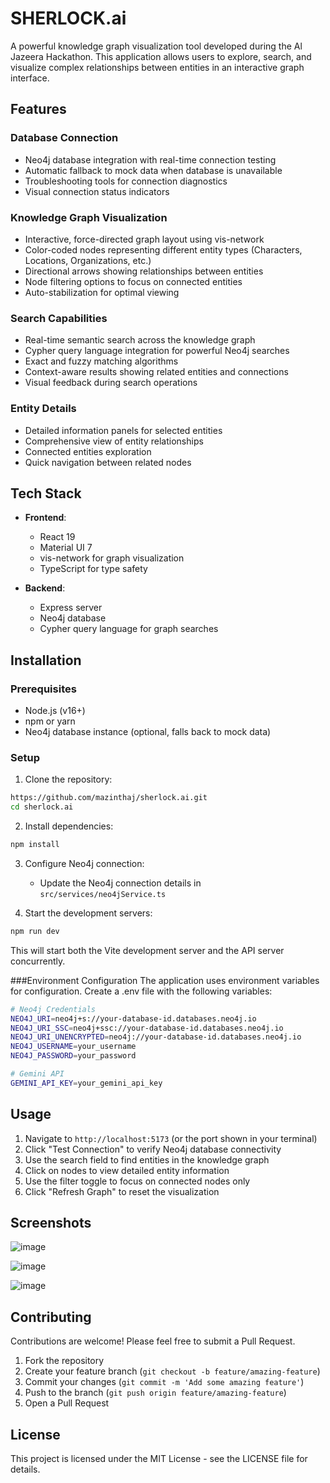 # SHERLOCK.ai

A powerful knowledge graph visualization tool developed during the Al Jazeera Hackathon. This application allows users to explore, search, and visualize complex relationships between entities in an interactive graph interface.

## Features

### Database Connection
- Neo4j database integration with real-time connection testing
- Automatic fallback to mock data when database is unavailable
- Troubleshooting tools for connection diagnostics
- Visual connection status indicators

### Knowledge Graph Visualization
- Interactive, force-directed graph layout using vis-network
- Color-coded nodes representing different entity types (Characters, Locations, Organizations, etc.)
- Directional arrows showing relationships between entities
- Node filtering options to focus on connected entities
- Auto-stabilization for optimal viewing

### Search Capabilities
- Real-time semantic search across the knowledge graph
- Cypher query language integration for powerful Neo4j searches
- Exact and fuzzy matching algorithms
- Context-aware results showing related entities and connections
- Visual feedback during search operations

### Entity Details
- Detailed information panels for selected entities
- Comprehensive view of entity relationships
- Connected entities exploration
- Quick navigation between related nodes

## Tech Stack

- **Frontend**:
  - React 19
  - Material UI 7
  - vis-network for graph visualization
  - TypeScript for type safety

- **Backend**:
  - Express server
  - Neo4j database
  - Cypher query language for graph searches

## Installation

### Prerequisites
- Node.js (v16+)
- npm or yarn
- Neo4j database instance (optional, falls back to mock data)

### Setup

1. Clone the repository:
```bash
https://github.com/mazinthaj/sherlock.ai.git
cd sherlock.ai
```

2. Install dependencies:
```bash
npm install
```

3. Configure Neo4j connection:
   - Update the Neo4j connection details in `src/services/neo4jService.ts`

4. Start the development servers:
```bash
npm run dev
```

This will start both the Vite development server and the API server concurrently.

###Environment Configuration
The application uses environment variables for configuration. Create a .env file with the following variables:
```bash
# Neo4j Credentials
NEO4J_URI=neo4j+s://your-database-id.databases.neo4j.io
NEO4J_URI_SSC=neo4j+ssc://your-database-id.databases.neo4j.io
NEO4J_URI_UNENCRYPTED=neo4j://your-database-id.databases.neo4j.io
NEO4J_USERNAME=your_username
NEO4J_PASSWORD=your_password

# Gemini API
GEMINI_API_KEY=your_gemini_api_key
```

## Usage

1. Navigate to `http://localhost:5173` (or the port shown in your terminal)
2. Click "Test Connection" to verify Neo4j database connectivity
3. Use the search field to find entities in the knowledge graph
4. Click on nodes to view detailed entity information
5. Use the filter toggle to focus on connected nodes only
6. Click "Refresh Graph" to reset the visualization

## Screenshots

![image](https://github.com/user-attachments/assets/3aedda6a-d595-4754-806c-c30393908e4e)


![image](https://github.com/user-attachments/assets/8ccdc1c7-af3f-4766-982b-d745d4e4324b)


![image](https://github.com/user-attachments/assets/98cfa593-b236-4137-bb39-5a25116b07e8)



## Contributing

Contributions are welcome! Please feel free to submit a Pull Request.

1. Fork the repository
2. Create your feature branch (`git checkout -b feature/amazing-feature`)
3. Commit your changes (`git commit -m 'Add some amazing feature'`)
4. Push to the branch (`git push origin feature/amazing-feature`)
5. Open a Pull Request

## License

This project is licensed under the MIT License - see the LICENSE file for details.

